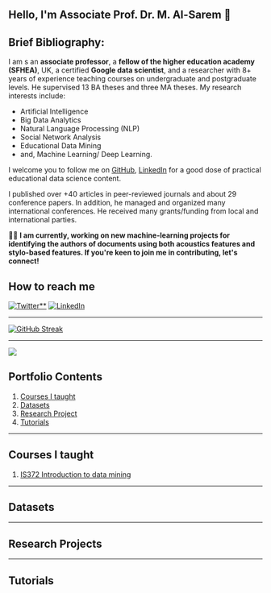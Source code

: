## Hello, I'm Associate Prof. Dr. M. Al-Sarem 👋

<!--
**Moh-Sarem/Moh-Sarem** is a ✨ _special_ ✨ repository because its `README.md` (this file) appears on your GitHub profile.

Here are some ideas to get you started:


- 🔭 I’m currently working on ...
- 🌱 I’m currently learning ...
- 👯 I’m looking to collaborate on ...
- 🤔 I’m looking for help with ...
- 💬 Ask me about ...
- 📫 How to reach me: ...
- 😄 Pronouns: ...
- ⚡ Fun fact: ...
-->
## **Brief Bibliography:**

I am s an **associate professor**, a **fellow of the higher education academy (SFHEA)**, UK, a certified **Google data scientist**, and a researcher with 8+ years of experience teaching courses on undergraduate and postgraduate levels. He supervised 13 BA theses and three MA theses. My research interests include:
* Artificial Intelligence
* Big Data Analytics
* Natural Language Processing (NLP)
* Social Network Analysis
* Educational Data Mining
* and, Machine Learning/ Deep Learning. 

I welcome you to follow me on [GitHub](), [LinkedIn](https://www.linkedin.com/in/mohammed-al-sarem-a9528b46/) for a good dose of practical educational data science content.

I published over +40 articles in peer-reviewed journals and about 29 conference papers. In addition, he managed and organized many international conferences. He received many grants/funding from local and international parties.

👨‍🔧 **I am currently, working on new machine-learning projects for identifying the authors of documents using both acoustics features and stylo-based features. If you're keen to join me in contributing, let's connect!**

## **How to reach me**
[![Twitter**](https://img.shields.io/badge/Twitter-%231DA1F2.svg?style=for-the-badge&logo=Twitter&logoColor=white)](https://twitter.com/Dr_M_H_A) [![LinkedIn](https://img.shields.io/badge/linkedin-%230077B5.svg?style=for-the-badge&logo=linkedin&logoColor=white)](https://www.linkedin.com/in/mohammed-al-sarem/)

***
[![GitHub Streak](https://github-readme-streak-stats.herokuapp.com/?user=DenverCoder1)](https://git.io/streak-stats)
***
![](https://komarev.com/ghpvc/?username=Moh-Sarem)

## Portfolio Contents
1. [Courses I taught](#courses-i-taught)
2. [Datasets](#datasets)
3. [Research Project](#research-projects)
4. [Tutorials](#tutorials)
***
## Courses I taught 
1. [IS372 Introduction to data mining](https://github.com/Moh-Sarem/Courses/tree/main/IS372)
***
## Datasets
***
## Research Projects
***
## Tutorials
